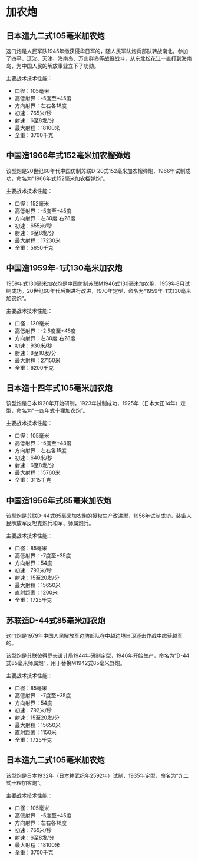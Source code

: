 # 加农炮

## 日本造九二式105毫米加农炮
 
这门炮是人民军队1945年缴获侵华日军的，随人民军队炮兵部队转战南北，参加了四平、辽沈、天津、海南岛、万山群岛等战役战斗，从东北松花江一直打到海南岛，为中国人民的解放事业立下了功勋。

主要战术技术性能：

- 口径：105毫米
- 高低射界：-5度至+45度
- 方向射界：左右各18度
- 初速：765米/秒
- 射速：6至8发/分
- 最大射程：18100米
- 全重：3700千克

## 中国造1966年式152毫米加农榴弹炮
 
该型炮是20世纪60年代中国仿制苏联D-20式152毫米加农榴弹炮，1966年试制成功，命名为“1966年式152毫米加农榴弹炮”。

主要战术技术性能：

- 口径：152毫米
- 高低射界：-5度至+45度
- 方向射界：左30度  右28度
- 初速：655米/秒
- 射速：6至8发/分
- 最大射程：17230米
- 全重：5650千克

## 中国造1959年-1式130毫米加农炮
 
1959年式130毫米加农炮是中国仿制苏联M1946式130毫米加农炮，1959年8月试制成功。20世纪60年代后期进行改进，1970年定型，命名为“1959年-1式130毫米加农炮”。

主要战术技术性能：

- 口径：130毫米
- 高低射界：-2.5度至+45度
- 方向射界：左30度  右28度
- 初速：930米/秒
- 射速：8至10发/分
- 最大射程：27150米
- 全重：6200千克

## 日本造十四年式105毫米加农炮
 
该型炮是日本1920年开始研制，1923年试制成功，1925年（日本大正14年）定型，命名为“十四年式十粴加农炮”。

主要战术技术性能：

- 口径：105毫米
- 高低射界：-5度至+43度
- 方向射界：左右各15度
- 初速：640米/秒
- 射速：6至8发/分
- 最大射程：15760米
- 全重：3115千克

## 中国造1956年式85毫米加农炮
 
该型炮是苏联D-44式85毫米加农炮的授权生产改进型，1956年试制成功，装备人民解放军反坦克炮兵和军、师属炮兵。

主要战术技术性能：

- 口径：85毫米
- 高低射界：-7度至+35度
- 方向射界：54度
- 初速：793米/秒
- 射速：15至20发/分
- 最大射程：15650米
- 直射距离：1200米
- 全重：1725千克

## 苏联造D-44式85毫米加农炮
 
这门炮是1979年中国人民解放军边防部队在中越边境自卫还击作战中缴获越军的。

该型炮是苏联彼得罗夫设计局1944年研制定型，1946年开始生产，命名为“D-44式85毫米师属炮”，用于替换M1942式85毫米野炮。

主要战术技术性能：

- 口径：85毫米
- 高低射界：-7度至+35度
- 方向射界：54度
- 初速：792米/秒
- 射速：15至20发/分
- 最大射程：15650米
- 直射距离：1150米
- 全重：1725千克

## 日本造九二式105毫米加农炮
 
该型炮是日本1932年（日本神武纪年2592年）试制，1935年定型，命名为“九二式十粴加农炮”。

主要战术技术性能：

- 口径：105毫米
- 高低射界：-5度至+45度
- 方向射界：左右各18度
- 初速：765米/秒
- 射速：6至8发/分
- 最大射程：18100米
- 全重：3700千克
